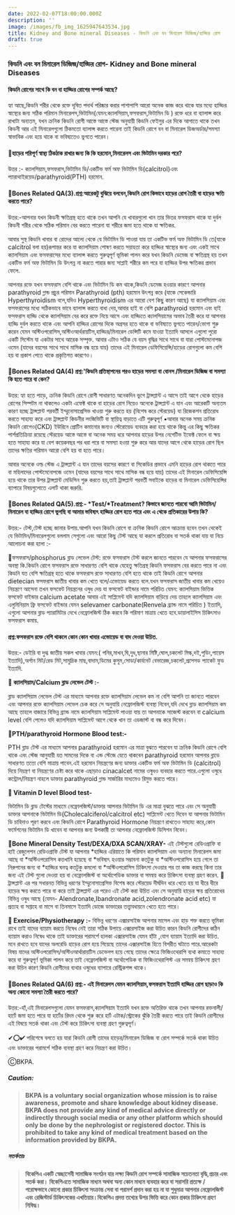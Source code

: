 ```yaml
---
date: 2022-02-07T18:00:00.000Z
description: ''
image: /images/fb_img_1625947643534.jpg
title: Kidney and Bone mineral Diseases - কিডনি এবং বন মিনারেল ডিজিজ/হাড্ডির রোগ
draft: true
---
```


### কিডনি এবং বন মিনারেল ডিজিজ/হাড্ডির রোগ- Kidney and Bone mineral Diseases

#### কিডনি রোগের সাথে কি বন বা হাড্ডির রোগের সম্পর্ক আছে?

হ্যা আছে,কিডনি শরীর থেকে রক্তে দূষিত পদার্থ পরিষ্কার করার পাশাপাশি আরো অনেক কাজ করে থাকে যার মধ্যে হাড্ডির স্বাস্থ্যের জন্য সঠিক পরিমান মিনারেলস,ভিটামিন(যেমন:ক্যালসিয়াম,ফসফরাস,ভিটামিন ডি ) রক্তে ধরে বা ব্যালান্স করে রাখাটা অন্যতম, যখন ক্রনিক কিডনি রোগী আস্তে আস্তে স্টেজ অনুযায়ী কিডনি ফেইলুর এর দিকে আগাতে থাকে তখন কিডনী আর এই মিনারেলগুলো ঠিকমতো ব্যালান্স করতে পারেনা তাই কিডনি রোগে বন বা মিনারেল ডিজঅর্ডার/সমস্যা স্বাভাবিক এবং হয়ে থাকে বা ভবিষ্যতেও ভুগতে পারেন।

#### 🚩হাড়ের পরিপূর্ণ স্বাস্থ্য  ঠিকঠাক রাখার জন্য কি কি হরমোন,মিনারেলস এবং ভিটামিন দরকার পরে?

উত্তর :- ক্যালসিয়াম,ফসফরাস,ভিটামিন ডি/একটিভ ফর্ম অফ ভিটামিন ডি(calcitrol)এবং প্যারাথাইরয়েড/parathyroid(PTH) হরমোন.

#### 🚩Bones Related QA(3).প্রশ্ন:আরেকটু বুঝিয়ে বলবেন,কিডনি রোগ কিভাবে হাড়ের রোগ তৈরী বা হাড়ের ক্ষতি করতে পারে?

উত্তর:-আপনার যখন কিডনী ক্ষতিগ্রস্থ হতে থাকে তখন আপনি যে খাবারগুলো খান তার ভিতর ফসফরাস থাকে যা দুর্বল কিডনী শরীর থেকে সঠিক পরিমান বের করতে পারেনা যা শরীরে জমা হতে থাকে যা ক্ষতিকর.

আবার সুস্থ কিডনি খাবার বা রোদের আলো থেকে যে ভিটামিন ডি পাওয়া যায় তা একটিভ ফর্ম অফ ভিটামিন ডি তে(যাকে calcitrol বলা হয়)রূপান্তর করে যা ক্যালসিয়াম শোষণ করতে সয়াহতা করে হাড্ডির স্বাস্থ্যের জন্য এবং একই সাথে ক্যালসিয়াম এবং ফসফরাসের মধ্যে ব্যালান্স করতে গুরুত্বপূর্ণ ভূমিকা পালন করে যখন কিডনি ডেমেজ বা ক্ষতিগ্রস্থ হয় তখন একটিভ ফর্ম অফ ভিটামিন ডি উৎপন্ন না করতে পারার জন্য সাপ্লাই শরীরে কম পরে যা হাড্ডির উপর ক্ষতিকর প্রভাব ফেলে.

আপনার রক্তে যখন ফসফরাস বেশি থাকে এবং ভিটামিন ডি কম থাকে,কিডনি ডেমেজ হওয়ার কারণে আপনার parathyroid গ্লান্ড প্রচুর পরিমান Parathyroid (pth) হরমোন উৎপন্ন করে (যাকে সেকেন্ডারি Hyperthyroidism বলে,যদিও Hyperthyroidism এর আরো বেশ কিছু কারণ আছে) যা ক্যালসিয়াম এবং ফসফরাসের মধ্যে সঠিকভাবে ভাবে ব্যালান্স করতে বাধা দেয়,আবার হাই বা বেশি parathyroid  হরমোন এবং হাই ফসফরাস হাড্ডি থেকে ক্যালসিয়াম বের করে রক্তে নিয়ে আসে এবং হাড্ডিতে ক্যালসিয়ামের অভাব তৈরী করে যা আপনার হাড্ডি দুর্বল করতে থাকে এবং আপনি হাড্ডির রোগের দিকে অগ্রসর হতে থাকে বা ভবিষ্যতে ভুগতে পারেন/ভোগা শুরু করেন যেমন অস্টিওপরোসিস,অস্টিওআর্থরায়টিস,হাড্ডির/মিনারেল ডেন্সিটি কমে যাওয়া ইত্যাদি আসলে এগুলো পুরো একটি সিস্টেম যা একটার সাথে আরেক সম্পৃক্ত. আবার এটাও সঠিক যে বয়স বৃদ্ধির সাথে সাথে বা যারা পোস্টমেনোপজ ওমেন (যাদের বয়সের সাথে সাথে মাসিক বন্ধ হয়ে যায়) তাদের এই মিনারেল ডেফিসিয়েন্সি/হাড়ের রোগগুলো কম বেশি হয় বা প্রকাশ পেতে থাকে প্রকৃতিগত কারণেও।

#### 🚩Bones Related QA(4) প্রশ্ন:'কিডনি প্রতিস্থাপনের পরও হাড়ের সমস্যা বা বোনস /মিনারেল ডিজিজ বা সমস্যা কি হতে পারে বা কেন?

উত্তর: হ্যা হতে পাড়ে, ক্রনিক কিডনি রোগে রোগী সাধারণত অনেকদিন ভুগে ট্রান্সপ্লান্ট এ আসে তাই আগে থেকে হাড়ের রোগের সিম্পটম না থাকলেও একটা এফেক্ট থাকে বা হাড়ের রোগ নিয়েও অনেকে ট্রান্সপ্লান্ট এ যান এবং আরেকটি অন্যতম কারণ হচ্ছে ট্রান্সপ্লান্ট পরবর্তী ইম্মুনোসাপ্রেসিভ খাওয়া শুরু করতে হয় (বিশেষ করে স্টেরয়েড) যা রিজেকশন প্রতিরোধ করতে সাহায্য করে এবং ট্রান্সপ্লান্ট কিডনীর লংজিভিটি বা স্থায়িত্ব বাড়াতে এটি গুরুত্বপূর্ণ ▪️আবার অনেক সময় ক্রনিক কিডনি রোগেও(CKD) ইউরিনে প্রোটিন কমানোর জন্যও স্টেরোয়েড ব্যবহার করা হয়ে থাকে কিন্তু এর কিছু ক্ষতিকর পার্শপ্রতিক্রিয়া রয়েছে স্টেরয়েড আস্তে আস্তে বা অনেক সময় ধরে আপনার হাড়ের উপর নেগেটিভ ইফেক্ট ফেলে বা ক্ষয় হতে সাহায্য করে যা বেশ কয়েকবছর পর ধরা পরে বা সমস্যা হওয়া শুরু করে আর যাদের আগে থেকে হাড়ের রোগ ছিল তাদের ক্ষতির পরিমান আরো বেশি হয় বা হতে পারে।

আবার অনেকে ওল্ড স্টেজ এ ট্রান্সপ্লান্ট এ যান তাদের বয়সের কারণে বা সিকেডির প্রভাবে এমনি হাড়ের রোগ থাকতে পারে বা মহিলাদের পোস্টমেনোপজে ওমেন (যাদের বয়সের সাথে সাথে মাসিক বন্ধ হয়ে যায়) তাদের এই মিনারেল ডেফিসিয়েন্সি হয়ে থাকে তার উপর ট্রান্সপ্লান্ট মেডিসিন শুরু করতে হয়,তাই ট্রান্সপ্লান্ট পরবর্তী সবাইকে হাড়ের বা মিনারেল ডেফিসিয়েন্সির ব্যাপারে বিষয়গুলোতে এলার্ট থাকা জরুরি.

#### 🚩Bones Related QA(5).প্রশ্ন:- \*Test/\*Treatment? কিভাবে জানতে পারবো আমি ভিটামিন/মিনারেল বা হাড্ডির রোগে ভুগছি বা আমার ভবিষ্যৎ হাড্ডির রোগ হতে পারে এবং এ থেকে প্রতিকারের উপায় কি?

উত্তর:- টেস্ট,টেস্ট হচ্ছে জানার উপায়.আপনি যখন কিডনি রোগে বা ক্রনিক কিডনি রোগে আক্রান্ত হবেন তখন থেকেই যে ভিটামিন/মিনারেলগুলো বললাম সেগুলো এবং আরো কিছু টেস্ট আছে যা করলে প্রতিরোধ বা সতর্ক থাকা যায় যা নিচে আলোচনা করা হলো :-

🔷️ফসফরাস/phosphorus ব্লাড লেভেল টেস্ট: রক্তে ফসফরাস টেস্ট করলে জানতে পারবেন যে আপনার ফসফরাসের অবস্থা কি.কিডনি রোগে ফসফরাস রক্তে সাধারণত বেশি থাকে যেহেতু ক্ষতিগ্রস্থ কিডনি ফসফরাস বের করতে পারে না এবং কিডনি যত বেশি ক্ষতিগ্রস্থ হতে থাকে ফসফরাস রক্তে সাধারণত বেশি হতে থাকে তাই কিডনি রোগে আপনার dietecian ফসফরাস জাতীয় খাবার কম খেতে বলে/এভোয়েড করতে বলে.যখন ফসফরাস জাতীয় খাবার কম খেয়েও নিয়ন্ত্রণে আসেনা তখন ফসফেট নিয়ন্ত্রনের ওষুধ দেয় যা ফসফেট বাইন্ডার নামে পরিচিত যেমন: ক্যালসিয়াম ভিত্তিক ফসফেট বাইন্ডার calcium acetate আবার এই সাপ্লিমেন্ট যদি ক্যালসিয়াম বাড়িয়ে দেয় তাহলে ক্যালসিয়াম এবং এলুমিনিয়াম ফ্রি ফসফেট বাইন্ডার যেমন selevamer carbonate(Renvela ব্র্যান্ড নামে পরিচিত ) ইত্যাদি,  এগুলো আপনার ব্লাড প্যারামিটার দেখে নেফ্রোলজিস্ট ঠিক করবে কি পরিমাণ মাত্রায় খেতে হবে.ডায়ালাইসিস চিকিৎসাও ফসফরাস কমায়.

#### প্রশ্ন:ফসফরাস রক্তে বেশি থাকলে কোন কোন খাবার এভোয়েড বা বাদ দেওয়া উচিত.

উত্তর:- ডেইরি বা দুগ্ধ জাতীয় সকল খাবার যেমন:( পনির,মাখন,ঘি,দুধ,ছানার মিষ্টি,ঘোল,চকলেট মিল্ক,দই,পুডিং,পায়েস ইত্যাদি),অর্গান মিট/রেড মিট,সামুদ্রিক মাছ,বাদাম,ডিমের কুসুম,সোডা/কার্বনেট বেভারেজ,চকলেট,প্রসেসড প্যাকেট ফুড ইত্যাদি.

**🔷️ ক্যালসিয়াম/Calcium ব্লাড লেভেল টেস্ট :**-

ব্লাড ক্যালসিয়াম লেভেল টেস্ট এর মাধ্যমে আপনার রক্তে ক্যালসিয়াম লেভেল কম না বেশি আপনি তা জানতে পারবেন এবং আপনার রক্তে ক্যালসিয়াম লেভেল চেক করে সে অনুযায়ি নেফ্রোলজিস্ট ব্যবস্থা নিবেন,যদি দেখে ব্লাড ক্যালসিয়াম কম আছে তাহলে বাজারে বিভিন্ন ব্র্যান্ড নামে ক্যালসিয়াম সাপ্লিমেন্ট পাওয়া যায় তা আপনাকে সাজেস্ট করবেন বা calcium level বেশি পেলেও যদি ক্যালসিয়াম সাপ্লিমেন্ট আগে থেকে খান তা এডজাস্ট বা বন্ধ করে দিবেন।

**🔷️PTH/parathyroid Hormone Blood test:-**

PTH ব্লাড টেস্ট এর মাধ্যমে আপনার parathyroid  হরমোন এর মাত্রা বুঝতে পারবেন যা ক্রনিক কিডনি রোগে বেশি থাকে এবং স্টেজ আনুযায়ী যত সামনের দিকে বা এন্ড স্টেজে যেতে থাকবেন parathyroid হরমোন আপনার ব্লাডে সাধারণত ততো বেশি মাত্রায় পাবেন.এই হরমোন নিয়ন্ত্রণের জন্য ডাক্তার একটিভ ফর্ম অফ ভিটামিন ডি (calcitrol) দিয়ে নিয়ন্ত্রণ বা নিয়ন্ত্রণের চেষ্টা করে থাকে এছাড়াও cinacalcet নামের ওষুধও ব্যবহার করতে পারে.এগুলো ওষুধে কন্ট্রোল/নিয়ন্ত্রণ নাহলে ডাক্তার parathyroid  গ্লান্ড সার্জারির মাধ্যমেও রিমুভ করতে পারে।

**🔷️ Vitamin D level Blood test-**

ভিটামিন ডি ব্লাড টেস্টের মাধ্যমে নেফ্রোলজিস্ট/ডাক্তার আপনার ভিটামিন ডি এর মাত্রা বুঝতে পারে এবং সে অনুযায়ী ডাক্তার আপনাকে ভিটামিন ডি(Cholecalciferol/calcitrol etc) সাপ্লিমেন্ট খেতে দিবেন যা আপনার  ভিটামিন ডি চাহিদাও পূরণ করবে এবং কিডনি রোগে Parathyroid Hormone নিয়ন্ত্রণে রাখতেও সাহায্য করে,কোন ফর্মেশনের ভিটামিন ডি খাবেন বা আপনার জন্য উপকারী তা আপনার নেফ্রোলজিস্ট ডিসিশন নিবেন।

**🔷️Bone Mineral Density Test/DEXA/DXA SCAN/XRAY-** এই টেস্টগুলো রেডিওগ্রাফি বা হাই রেজুলেশন রেডিওগ্রাফি টেস্ট যা আপনার \*হাড্ডির এরিয়াতে কি পরিমান ক্যালসিয়াম এবং অন্যান্য মিনারেলস জমা আছে বা \*অস্টিওপরোসিস কতখানি হয়েছে বা \*ভবিষ্যৎ হওয়ার সম্ভাবনা কতটুকু বা \*অস্টিওপরোসিস হয়ে গেলে তা নিরুপনের জন্য বা \*হাড্ডির ঘনত্ব কতটুকু কমলো বা \*অস্টিওপরোসিস চিকিৎসা দেওয়ার পর তা কাজ করছে কিনা তার জন্য এই টেস্ট গুলো দেওয়া হয় বা নেফ্রোলজিস্ট বা অর্থোপেডিক ডাক্তার বা সমন্বয় করে চিকিৎসা ব্যবস্থা গ্রহণ করেন. 🌻 ট্রান্সপ্লান্ট এর পর সধারনত বিভিন্ন ধরণের ইম্মুনোসাপ্রেসিভ বিশেষ করে স্টেরয়েড দীর্ঘদিন ধরে খেতে হয় যা ধীরে ধীরে হাড়ের ক্ষয় করতে পারে বা করে তাই ট্রান্সপ্লান্ট এর পরেও এই টেস্ট করা উচিত এবং সে অনুযায়ি হাড়ের ক্ষয় প্রতিরোধের বিভিন্ন ওষুধ আছে (যেমন- Alendronate,Ibandronate acid,zolendronate acid etc) যা প্রত্যহ বা সপ্তাহে বা মাসে বা তিনমাসে ইত্যাদি ডোজে ডাক্তারের তত্ত্বাবধায়নে খেতে হতে পারে।

**🔷️ Exercise/Physiotherapy :-** বিভিন্ন ধরণের এক্সারসাইজ আপনার মাসেল এবং হাড় শক্ত করতে ভূমিকা রাখে তাই যাদের ব্যায়াম করতে নিষেধ নেই তারা সঠিক উপায়ে এক্সারসাইজ করা উচিত কারন কিডনি রোগীদের কঠিন ব্যায়াম করাও নিষেধ থাকে তাই ডাক্তারের পরামর্শে হালকা এক্সারসাইজ যেমন হাঁটা ,যোগ ব্যায়াম ইত্যাদি করা উচিত. মনে রাখতে হবে যাদের অলরেডি হাড়ের রোগ হয়ে গিয়েছে তাদের এক্সারসাইজ হিতে বিপরীত ঘটাতে পারে.আরেকটা বিষয় যাদের অস্টিওপরোসিস/অস্টিওআর্থারায়টিস ডেভেলপ হয়ে গেছে তাদের ক্ষেত্রে ফিজিওথেরাপি ব্যথা কমাতে সাহায্য করে বা গুরুত্বপূর্ণ ভূমিকা পালন করে তাই নেফ্রোলজিস্ট বা অর্থোপেডিক বা ফিজিওথেরাপিস্ট এর সমন্বয় চিকিৎসা গ্রহণ করা উচিন কারণ কিডনি রোগীদের ব্যথার ওষুধের ব্যাপারে রেস্ট্রিকশন্স থাকে।

#### 🚩Bones Related QA(6) প্রশ্ন:- এই মিনারেলস যেমন ক্যালসিয়াম,ফসফরাস ইত্যাদি হাড্ডির রোগ ছাড়াও কি অন্য কোনো সমস্যা তৈরী করতে পারে?

উত্তর:-হাঁ,এই মিনারেলসগুলো যেমন ফসফরাস,ক্যালসিয়াম ইত্যাদি যখন রক্তে অতিরিক্ত থাকে তখন আপনার রক্তনালী/হার্টে জমা হতে পারে যা হার্টের রিদম থেকে শুরু করে হার্ট এটাক/স্ট্রোকের ঝুঁকি তৈরী করতে পারে তাই কিডনি রোগীদের এই বিষয়ে সতর্ক থাকা এবং টেস্ট করে চিকিৎসা ব্যবস্থা গ্রহণ গুরুত্বপূর্ণ।

✔⭕✔ পরিশেষে বলতে হয় যারা কিডনি রোগী তাদের হাড়ের/মিনারেল ডিজিজ বা রোগ সম্পর্কে সতর্ক থাকা উচিত এবং ডাক্তারের পরামর্শে সঠিক ব্যবস্থা গ্রহণ করে নিয়ন্ত্রণ করা উচিত।

ⒸBKPA.

##### **Caution:**

> **BKPA is a voluntary social organization whose mission is to raise awareness, promote and share knowledge about kidney disease. BKPA does not provide any kind of medical advice directly or indirectly through social media or any other platform which should only be done by the nephrologist or registered doctor. This is prohibited to take any kind of medical treatment based on the information provided by BKPA.**

##### **সতর্কতাঃ**

> **বিকেপিএ একটি স্বেচ্ছাসেবী সামাজিক সংগঠন যার লক্ষ্য কিডনি রোগ সম্পর্কে সামাজিক সচেতনতা বৃদ্ধি,প্রচার এবং সতর্ক করা। বিকেপিএতে সামাজিক মাধ্যম অথবা অন্য কোন মাধ্যম ব্যবহার করে বা সরাসরি প্রত্যক্ষ / পরোক্ষভাবে কোনো প্রকার চিকিৎসা সংক্রান্ত সেবা বা পরামর্শ প্রদান করা হয় না যা শুধুমাত্র আপনার নেফ্রোলজিস্ট এবং রেজিস্টার্ড চিকিৎসকের এখতিয়ার।বিকেপিএ প্রদত্ত তথ্যের উপর ভিত্তি করে কোন প্রকার চিকিৎসা গ্রহণ নিষিদ্ধ।**
